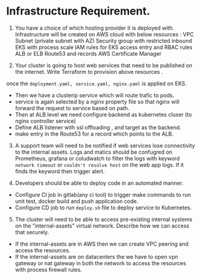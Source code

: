 # Infrastructure Requirement.
1. You have a choice of which hosting provider it is deployed with.
Infrastructure will be created on AWS cloud with below resources :
VPC
Subnet (private subnet with AZ)
Security group with restricted inbound
EKS with process scale 
IAM rules for EKS access entry and RBAC rules
ALB or ELB 
Route53 and records
AWS Certificate Manager

2. Your cluster is going to host web services that need to be published on the internet.
Write Terraform to provision above resources . 

once the `deployment.yaml, service.yaml, nginx.yaml` is applied on EKS. 
- Then we have a clusterip service which will route trafic to pods. 
- service is again selected by a nginx property file so that nginx will forward the request to service based on path.
- Then at ALB level we need configure backend as kubernetes cluser (to nginx controller service)
- Define ALB listener with ssl offloading , and target as the backend.
- make entry in the Route53 for a record which points to the ALB.

3. A support team will need to be notified if web services lose connectivity to the internal assets.
Logs and matics should be confugred on Prometheus, grafana or coludwatch to filter the logs with keyword `network timeout` or `couldn't resolve host` on the web app logs. If it finds the keyword then trigger alert.

4. Developers should be able to deploy code in an automated manner.
- Configure CI job in gitlab(any ci tool) to trigger make commands to run unit test, docker build and push application code.
- Configure CD job to run `deploy.sh` file to deploy service to Kubernetes.

5. The cluster will need to be able to access pre-existing internal systems on the "internal-assets" virtual network. Describe how we can access that securely.
- If the internal-assets are in AWS then we can create VPC peering and access the resources.
- If the internal-assets are on datacenters the we have to open vpn gateway or nat gateway in both the network to access the resources with process firewall rules.



